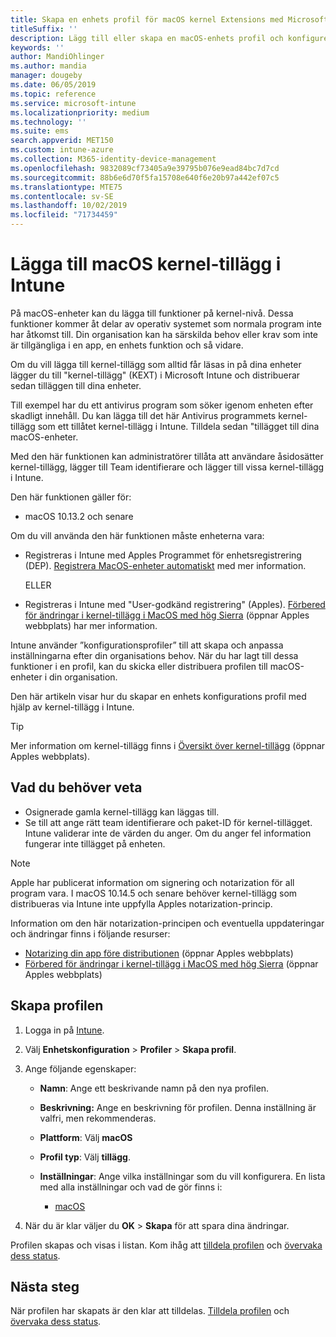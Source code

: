 ```yaml
---
title: Skapa en enhets profil för macOS kernel Extensions med Microsoft Intune-Azure | Microsoft Docs
titleSuffix: ''
description: Lägg till eller skapa en macOS-enhets profil och konfigurera sedan kernel-tillägg så att användare åsidosätter, Lägg till Team-ID och ett paket-och grupp-ID i Microsoft Intune.
keywords: ''
author: MandiOhlinger
ms.author: mandia
manager: dougeby
ms.date: 06/05/2019
ms.topic: reference
ms.service: microsoft-intune
ms.localizationpriority: medium
ms.technology: ''
ms.suite: ems
search.appverid: MET150
ms.custom: intune-azure
ms.collection: M365-identity-device-management
ms.openlocfilehash: 9832089cf73405a9e39795b076e9ead84bc7d7cd
ms.sourcegitcommit: 88b6e6d70f5fa15708e640f6e20b97a442ef07c5
ms.translationtype: MTE75
ms.contentlocale: sv-SE
ms.lasthandoff: 10/02/2019
ms.locfileid: "71734459"
---
```

# <a name="add-macos-kernel-extensions-in-intune"></a>Lägga till macOS kernel-tillägg i Intune

På macOS-enheter kan du lägga till funktioner på kernel-nivå. Dessa funktioner kommer åt delar av operativ systemet som normala program inte har åtkomst till. Din organisation kan ha särskilda behov eller krav som inte är tillgängliga i en app, en enhets funktion och så vidare. 

Om du vill lägga till kernel-tillägg som alltid får läsas in på dina enheter lägger du till "kernel-tillägg" (KEXT) i Microsoft Intune och distribuerar sedan tilläggen till dina enheter.

Till exempel har du ett antivirus program som söker igenom enheten efter skadligt innehåll. Du kan lägga till det här Antivirus programmets kernel-tillägg som ett tillåtet kernel-tillägg i Intune. Tilldela sedan "tillägget till dina macOS-enheter.

Med den här funktionen kan administratörer tillåta att användare åsidosätter kernel-tillägg, lägger till Team identifierare och lägger till vissa kernel-tillägg i Intune.

Den här funktionen gäller för:

- macOS 10.13.2 och senare

Om du vill använda den här funktionen måste enheterna vara:

- Registreras i Intune med Apples Programmet för enhetsregistrering (DEP). [Registrera MacOS-enheter automatiskt](../enrollment/device-enrollment-program-enroll-macos.md) med mer information.

  ELLER

- Registreras i Intune med "User-godkänd registrering" (Apples). [Förbered för ändringar i kernel-tillägg i MacOS med hög Sierra](https://support.apple.com/en-us/HT208019) (öppnar Apples webbplats) har mer information.

Intune använder ”konfigurationsprofiler” till att skapa och anpassa inställningarna efter din organisations behov. När du har lagt till dessa funktioner i en profil, kan du skicka eller distribuera profilen till macOS-enheter i din organisation.

Den här artikeln visar hur du skapar en enhets konfigurations profil med hjälp av kernel-tillägg i Intune.

> [!TIP]
> Mer information om kernel-tillägg finns i [Översikt över kernel-tillägg](https://developer.apple.com/library/archive/documentation/Darwin/Conceptual/KernelProgramming/Extend/Extend.html) (öppnar Apples webbplats).

## <a name="what-you-need-to-know"></a>Vad du behöver veta

- Osignerade gamla kernel-tillägg kan läggas till.
- Se till att ange rätt team identifierare och paket-ID för kernel-tillägget. Intune validerar inte de värden du anger. Om du anger fel information fungerar inte tillägget på enheten.

> [!NOTE]
> Apple har publicerat information om signering och notarization för all program vara. I macOS 10.14.5 och senare behöver kernel-tillägg som distribueras via Intune inte uppfylla Apples notarization-princip.
>
> Information om den här notarization-principen och eventuella uppdateringar och ändringar finns i följande resurser:
>
> - [Notarizing din app före distributionen](https://developer.apple.com/documentation/security/notarizing_your_app_before_distribution) (öppnar Apples webbplats) 
> - [Förbered för ändringar i kernel-tillägg i MacOS med hög Sierra](https://support.apple.com/en-us/HT208019) (öppnar Apples webbplats)

## <a name="create-the-profile"></a>Skapa profilen

1. Logga in på [Intune](https://go.microsoft.com/fwlink/?linkid=2090973).
2. Välj **Enhetskonfiguration** > **Profiler** > **Skapa profil**.
3. Ange följande egenskaper:

    - **Namn**: Ange ett beskrivande namn på den nya profilen.
    - **Beskrivning:** Ange en beskrivning för profilen. Denna inställning är valfri, men rekommenderas.
    - **Plattform**: Välj **macOS**
    - **Profil typ**: Välj **tillägg**.
    - **Inställningar**: Ange vilka inställningar som du vill konfigurera. En lista med alla inställningar och vad de gör finns i:

        - [macOS](kernel-extensions-settings-macos.md)

4. När du är klar väljer du **OK** > **Skapa** för att spara dina ändringar.

Profilen skapas och visas i listan. Kom ihåg att [tilldela profilen](../device-profile-assign.md) och [övervaka dess status](../device-profile-monitor.md).

## <a name="next-steps"></a>Nästa steg

När profilen har skapats är den klar att tilldelas. [Tilldela profilen](../device-profile-assign.md) och [övervaka dess status](../device-profile-monitor.md).
